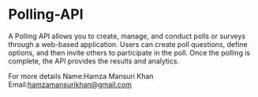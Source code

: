 # Polling-API


A Polling API allows you to create, manage, and conduct polls or surveys through a web-based application. Users can create poll questions, define options, and then invite others to participate in the poll. Once the polling is complete, the API provides the results and analytics.

For more details Name:Hamza Mansuri Khan 
Email:hamzamansurikhan@gmail.com
